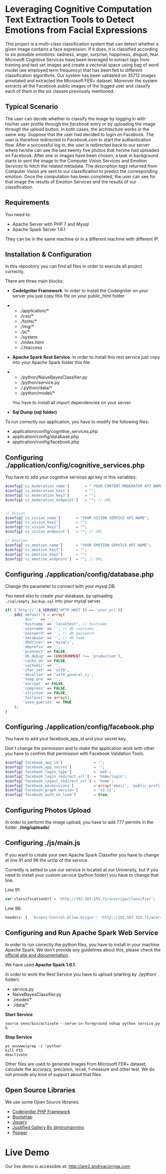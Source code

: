 # Leveraging Cognitive Computation Text Extraction Tools to Detect Emotions from Facial Expressions

This project is a multi-class classification system that can detect whether a given image contains a face expression.  If it does, it is classified according to six possible emotions: sadness, anger, surprise, happiness, disgust, fear. 
Microsoft Cognitive Services have been leveraged to extract tags from training and test set images and create a vectorial space using bag of word model (we employed term frequency) that has been fed to different classification algorithms. 
Our system has been validated on 35712 images annotated and extracted the Microsoft FER+ dataset.
Moreover the system extracts all the Facebook public images of the logged user and classify each of them in the six classes previously mentioned.


## Typical Scenario

The user can decide whether to classify the image by logging in with his/her user profile through the *facebook* entry  or by uploading the image through the *upload* button. In both cases, the architecture works in the same way.
Suppose that the user had decided to login on Facebook. The user is therefore redirected to *Facebook.com* to start  the authentication flow. After a successful log in, the user is redirected back to our server where he/she can see the last twenty five photos that he/she had uploaded on Facebook. After one or images have been chosen, a task in background starts to sent the image to the Computer Vision Services and Emotion Services to fetch the related metadata. 
The *description tags* returned from Computer Vision are sent to our classification to predict the corresponding emotion.
Once the computation has been completed, the user can see for that image the results of Emotion Services and the results of our classification.

## Requirements

You need to: 

- Apache Server with PHP 7 and Mysql
- Apache Spark Server 1.6.1 

They can be in the same machine or in a different machine with different IP. 

## Installation & Configuration


In this repository you can find all files in order to execute all project correctly. 

There are three main blocks: 

- **CodeIgniter Framework**. In order to install the Codeigniter on your server you just copy this file on your public_html folder: 

- - ./application/*
  - ./css/*
  - ./fonts/*
  - ./img/*
  - ./js/*
  - ./system
  - ./index.html
  - ./.htaccess

- **Apache Spark Rest Service**. In order to install this rest service just copy into your Apache Spark folder this file: 

- - ./python/NaiveBayesClassifier.py
  - ./python/service.py
  - ./.python/data/*
  - ./python/model/*

  You have to install all import dependencies on your server. 

- **Sql Dump (sql folder)**

To run correctly our  application, you have to modify the following files:

* application/config/cognitive_services.php
* application/config/database.php
* application/config/facebook.php


Configuring ./application/config/cognitive_services.php
--
You have to add your cognitive services api key in this variables: 
```php
$config['cs_moderation_name']		= " YOUR CONTENT MODERATOR API NAME";
$config['cs_moderation_key1']		= "";
$config['cs_moderation_key2']		= "";
$config['cs_moderation_endpoint'] 	= ""; // URL


// Vision 
$config['cs_vision_name']		= "YOUR VISION SERVICE API NAME";
$config['cs_vision_key1'] 		= "";
$config['cs_vision_key2'] 		= "";
$config['cs_vision_endpoint'] 	= ""; // URL

// Emotion 
$config['cs_emotion_name']		= "YOUR EMOTION SERVICE API NAME";
$config['cs_emotion_key1'] 		= "";
$config['cs_emotion_key2'] 		= "";
$config['cs_emotion_endpoint'] 	= ""; // URL
```
Configuring ./application/config/database.php
--

Change the parameter to connect with your mysql DB. 

You need also to create your database, by uploading  `./sql/empty_backup.sql` into your mysql server.



```php
if( ('http://'.$_SERVER['HTTP_HOST']) == 'your_url'){
	$db['default'] = array(
		'dsn'	=> '',
		'hostname' => 'localhost', // hostname
		'username' => '', // db username
		'password' => '', // db password
		'database' => '', // db name
		'dbdriver' => 'mysqli',
		'dbprefix' => '',
		'pconnect' => FALSE,
		'db_debug' => (ENVIRONMENT !== 'production'),
		'cache_on' => FALSE,
		'cachedir' => '',
		'char_set' => 'utf8',
		'dbcollat' => 'utf8_general_ci',
		'swap_pre' => '',
		'encrypt' => FALSE,
		'compress' => FALSE,
		'stricton' => FALSE,
		'failover' => array(),
		'save_queries' => TRUE
	);
}
```
Configuring ./application/config/facebook.php
--
You have to add yout facebook_app_id and your secret key. 

Don't change the permission and to make the application work with other you have to confirm that permission with Facebook Validation Tools. 

```php
$config['facebook_app_id']              = '';
$config['facebook_app_secret']          = '';
$config['facebook_login_type']          = 'web';
$config['facebook_login_redirect_url']  = 'home/login'; 
$config['facebook_logout_redirect_url'] = 'home';
$config['facebook_permissions']         = array('email', 'public_profile', 'user_photos', 'user_managed_groups');
$config['facebook_graph_version']       = 'v2.11';
$config['facebook_auth_on_load']        = true;
```

Configuring Photos Upload
-- 

In order to perform the image upload, you have to add 777 permits in the folder **./img/uploads/**

Configuring ./js/main.js
--
If you want to create your own Apache Spark Classifier you have to change at line 91 and 96 the url/ip of the service. 

Currently is setted to use our service in located at our University, but if you need to install your custom service (python folder) you have to change that line. 

Line 91:

```javascript
var classificationUrl = 'http://192.167.155.71/acorriga/classifier';
```
Line 96:

```javascript
headers: {  'Access-Control-Allow-Origin': 'http://192.167.155.71/acorriga/classifier' }
```




Configuring and Run Apache Spark Web Service
--

In order to run correctly the python files, you have to install in your machine Apache Spark. We don't provide any guidelines about this, please check the [official site and documentation](https://spark.apache.org/). 

We have used **Apache Spark 1.6.1**.

In order to work the Rest Service you have to upload (starting by ./python/ folder): 

- service.py
- NaiveBayesClassifier.py 
- ./model/*
- ./data/* 

**Start Service** 

```shell
source venv/bin/activate --serve-in-foreground nohup python service.py &
```

**Stop Service**
```shell
ps auxwww|grep -i 'python' 
kill PID
deactivate
```

Other files are used to generate images from  Microsoft FER+ dataset, calculate the  accuracy, precision, recall, f-measure and other test. We do not provide any kind of support about that files. 



## Open Source Libraries 

We use some Open Source libraries: 

- [Codeigniter PHP Framework](https://codeigniter.com/)
- [Bootstrap](http://getbootstrap.com/) 
- [Jquery](https://jquery.com/) 
- [Justified Gallery By @miromannino](https://github.com/miromannino/Justified-Gallery) 
- [Popper](https://popper.js.org/)



# Live Demo

Our live demo is accessible at: http://are2.andreacorriga.com 
